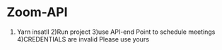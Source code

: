 # Zoom-API
1) Yarn insatll
2)Run project
3)use API-end Point to schedule meetings 
4)CREDENTIALS are invalid Please use yours